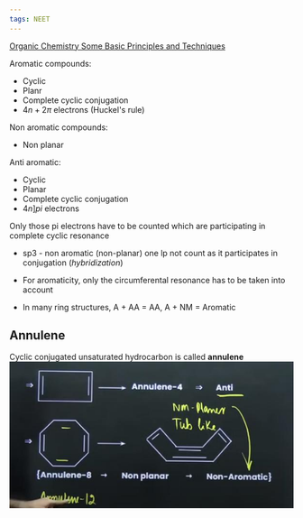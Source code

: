 ```yaml
---
tags: NEET
---
```

[Organic Chemistry  Some Basic Principles and Techniques](Organic%20Chemistry%20%20Some%20Basic%20Principles%20and%20Techniques.md)

Aromatic compounds:
- Cyclic
- Planr
- Complete cyclic conjugation
- $4n + 2 \pi$ electrons (Huckel's rule)

Non aromatic compounds:
- Non planar

Anti aromatic:
- Cyclic 
- Planar
- Complete cyclic conjugation
- $4n ]pi$ electrons

Only those pi electrons have to be counted which are participating in complete cyclic resonance
- sp3 - non aromatic (non-planar)
one lp not count as it participates in conjugation (*hybridization*)

- For aromaticity, only the circumferental resonance has to be taken into account
- In many ring structures, A + AA = AA, A + NM = Aromatic
## Annulene
Cyclic conjugated unsaturated hydrocarbon is called **annulene**
![](Assets/Pasted%20image%2020240430085429.png)

